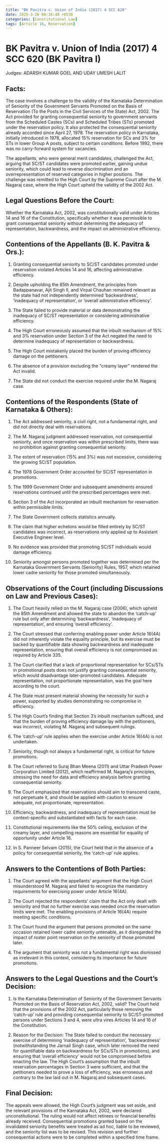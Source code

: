 ```yaml
---
title: "BK Pavitra v. Union of India (2017) 4 SCC 620"
date: 2025-3-26 00:35:40 +0530
categories: [Constitutional Law]
tags: [Article 16, Reservation]
---
```



# BK Pavitra v. Union of India (2017) 4 SCC 620 (BK Pavitra I)

Judges: ADARSH KUMAR GOEL AND UDAY UMESH LALIT

## Facts:

The case involves a challenge to the validity of the Karnataka Determination of Seniority of the Government Servants Promoted on the Basis of Reservation (To the Posts in the Civil Services of the State) Act, 2002. The Act provided for granting consequential seniority to government servants from the Scheduled Castes (SCs) and Scheduled Tribes (STs) promoted under the reservation policy. It also protected the consequential seniority already accorded since April 27, 1978. The reservation policy in Karnataka, initially introduced in 1978, allocated 15% reservation for SCs and 3% for STs in lower Group A posts, subject to certain conditions. Before 1992, there was no carry-forward system for vacancies.

The appellants, who were general merit candidates, challenged the Act, arguing that SC/ST candidates were promoted earlier, gaining undue seniority, which could lead to reverse discrimination and an overrepresentation of reserved categories in higher positions. The challenge was remitted to the High Court by the Supreme Court after the M. Nagaraj case, where the High Court upheld the validity of the 2002 Act.

## Legal Questions Before the Court:

Whether the Karnataka Act, 2002, was constitutionally valid under Articles 14 and 16 of the Constitution, specifically whether it was permissible to grant consequential seniority without determining the adequacy of representation, backwardness, and the impact on administrative efficiency.

## Contentions of the Appellants (B. K. Pavitra & Ors.):

1.	Granting consequential seniority to SC/ST candidates promoted under reservation violated Articles 14 and 16, affecting administrative efficiency.

2.	Despite upholding the 85th Amendment, the principles from Badappanavar, Ajit Singh II, and Virpal Chauhan remained relevant as the state had not independently determined ‘backwardness’, ‘inadequacy of representation’, or ‘overall administrative efficiency’.

3.	The State failed to provide material or data demonstrating the inadequacy of SC/ST representation or considering administrative efficiency.
	
4.	The High Court erroneously assumed that the inbuilt mechanism of 15% and 3% reservation under Section 3 of the Act negated the need to determine inadequacy of representation or backwardness.

5.	The High Court mistakenly placed the burden of proving efficiency damage on the petitioners.
	
6.	The absence of a provision excluding the “creamy layer” rendered the Act invalid.
	
7.	The State did not conduct the exercise required under the M. Nagaraj case.

## Contentions of the Respondents (State of Karnataka & Others):
	
  1.	The Act addressed seniority, a civil right, not a fundamental right, and did not directly deal with reservations.
	
  2.	The M. Nagaraj judgment addressed reservation, not consequential seniority, and once reservation was within prescribed limits, there was no prohibition against granting consequential seniority.
	
  3.	The extent of reservation (15% and 3%) was not excessive, considering the growing SC/ST population.
	
  4.	The 1978 Government Order accounted for SC/ST representation in promotions.
	
  5.	The 1999 Government Order and subsequent amendments ensured reservations continued until the prescribed percentages were met.
	
  6.	Section 3 of the Act incorporated an inbuilt mechanism for reservation within permissible limits.

  7.	The State Government collects statistics annually.

  8.	The claim that higher echelons would be filled entirely by SC/ST candidates was incorrect, as reservations only applied up to Assistant Executive Engineer level.
 
  9.	No evidence was provided that promoting SC/ST individuals would damage efficiency.

  10.	Seniority amongst persons promoted together was determined per the Karnataka Government Servants (Seniority) Rules, 1957, which retained lower cadre seniority for those promoted simultaneously.

## Observations of the Court (including Discussions on Law and Previous Cases):
	
  1.	The Court heavily relied on the M. Nagaraj case (2006), which upheld the 85th Amendment and allowed the state to abandon the ‘catch-up’ rule but only after determining ‘backwardness’, ‘inadequacy of representation’, and ensuring ‘overall efficiency’.

  2.	The Court stressed that conferring enabling power under Article 16(4A) did not inherently violate the equality principle, but its exercise must be backed by quantifiable data showing backwardness and inadequate representation, ensuring that overall efficiency is not compromised as required by Article 335.
	
  3.	The Court clarified that a lack of proportional representation for SCs/STs in promotional posts does not justify granting consequential seniority, which would disadvantage later-promoted candidates. Adequate representation, not proportionate representation, was the goal here according to the court.

  4.	The State must present material showing the necessity for such a power, supported by studies demonstrating no compromise in efficiency.

  5.	The High Court’s finding that Section 3’s inbuilt mechanism sufficed, and that the burden of proving efficiency damage lay with the petitioners, was incorrect, violating M. Nagaraj and subsequent rulings.

  6.	The ‘catch-up’ rule applies when the exercise under Article 16(4A) is not undertaken.

  7.	Seniority, though not always a fundamental right, is critical for future promotions.

  8.	The Court referred to Suraj Bhan Meena (2011) and Uttar Pradesh Power Corporation Limited (2012), which reaffirmed M. Nagaraj’s principles, stressing the need for data and efficiency analysis before granting consequential seniority.

  9.	The Court emphasized that reservations should aim to transcend caste, not perpetuate it, and should be applied with caution to ensure adequate, not proportionate, representation.

  10.	Efficiency, backwardness, and inadequacy of representation must be context-specific and substantiated with facts for each case.

  11.	Constitutional requirements like the 50% ceiling, exclusion of the creamy layer, and compelling reasons are essential for equality of opportunity under Article 16.

  12.	In S. Panneer Selvam (2015), the Court held that in the absence of a policy for consequential seniority, the ‘catch-up’ rule applies.

## Answers to the Contentions of Both Parties:

  1.	The Court agreed with the appellants’ argument that the High Court misunderstood M. Nagaraj and failed to recognize the mandatory requirements for exercising power under Article 16(4A).

  2.	The Court rejected the respondents’ claim that the Act only dealt with seniority and that no further exercise was needed once the reservation limits were met. The enabling provisions of Article 16(4A) require meeting specific conditions.

  3.	The Court found the argument that persons promoted on the same occasion retained lower cadre seniority untenable, as it disregarded the impact of roster point reservation on the seniority of those promoted later.

  4.	The argument that seniority was not a fundamental right was dismissed as irrelevant in this context, considering its importance for future promotions.

## Answers to the Legal Questions and the Court’s Decision:

 1.	Is the Karnataka Determination of Seniority of the Government Servants Promoted on the Basis of Reservation Act, 2002, valid?
The Court held that the provisions of the 2002 Act, particularly those removing the ‘catch-up’ rule and providing consequential seniority to SC/ST-promoted persons under Sections 3 and 4, were ultra vires Articles 14 and 16 of the Constitution.
	
 2.	Reason for the Decision:
The State failed to conduct the necessary exercise of determining ‘inadequacy of representation’, ‘backwardness’ (notwithstanding the Jarnail Singh case, which later removed the need for quantifiable data on backwardness for SCs/STs in promotions), and ensuring that ‘overall efficiency’ would not be compromised before enacting the law. The High Court’s assumption that the inbuilt reservation percentages in Section 3 were sufficient, and that the petitioners needed to prove a loss of efficiency, was erroneous and contrary to the law laid out in M. Nagaraj and subsequent cases.
	
## Final Decision:

The appeals were allowed, the High Court’s judgment was set aside, and the relevant provisions of the Karnataka Act, 2002, were declared unconstitutional. The ruling would not affect retirees or financial benefits already received. Consequential promotions granted based on the invalidated seniority benefits were treated as ad hoc, liable to be reviewed, and the seniority list was to be revised. This revision and further consequential actions were to be completed within a specified time frame.
